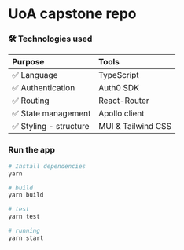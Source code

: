 # UoA capstone repo 

### 🛠️ Technologies used
| Purpose | Tools |
| :--- | :---- |
| ✅ Language | TypeScript |
| ✅ Authentication | Auth0 SDK |
| ✅ Routing | React-Router |
| ✅ State management | Apollo client |
| ✅ Styling - structure | MUI & Tailwind CSS |

### Run the app
```bash
# Install dependencies
yarn

# build
yarn build

# test
yarn test

# running
yarn start
```

